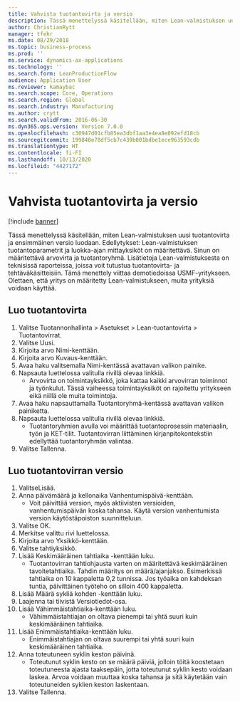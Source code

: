 ```yaml
---
title: Vahvista tuotantovirta ja versio
description: Tässä menettelyssä käsitellään, miten Lean-valmistuksen uusi tuotantovirta ja ensimmäinen versio luodaan.
author: ChristianRytt
manager: tfehr
ms.date: 08/29/2018
ms.topic: business-process
ms.prod: ''
ms.service: dynamics-ax-applications
ms.technology: ''
ms.search.form: LeanProductionFlow
audience: Application User
ms.reviewer: kamaybac
ms.search.scope: Core, Operations
ms.search.region: Global
ms.search.industry: Manufacturing
ms.author: crytt
ms.search.validFrom: 2016-06-30
ms.dyn365.ops.version: Version 7.0.0
ms.openlocfilehash: c30947d01cfb85ea3dbf1aa3e4ea8e092efd18cb
ms.sourcegitcommit: 199848e78df5cb7c439b001bdbe1ece963593cdb
ms.translationtype: HT
ms.contentlocale: fi-FI
ms.lasthandoff: 10/13/2020
ms.locfileid: "4427172"
---
```

# <a name="validate-a-production-flow-and-version"></a>Vahvista tuotantovirta ja versio

[!include [banner](../../includes/banner.md)]

Tässä menettelyssä käsitellään, miten Lean-valmistuksen uusi tuotantovirta ja ensimmäinen versio luodaan. Edellytykset: Lean-valmistuksen tuotantoparametrit ja luokka-ajan mittayksiköt on määritettävä. Sinun on määritettävä arvovirta ja tuotantoryhmä. Lisätietoja Lean-valmistuksesta on teknisissä raporteissa, joissa voit tutustua tuotantovirta- ja tehtäväkäsitteisiin. Tämä menettely viittaa demotiedoissa USMF-yritykseen. Olettaen, että yritys on määritetty Lean-valmistukseen, muita yrityksiä voidaan käyttää.


## <a name="create-a-production-flow"></a>Luo tuotantovirta
1. Valitse Tuotannonhallinta > Asetukset > Lean-tuotantovirta > Tuotantovirrat.
2. Valitse Uusi.
3. Kirjoita arvo Nimi-kenttään.
4. Kirjoita arvo Kuvaus-kenttään.
5. Avaa haku valitsemalla Nimi-kentässä avattavan valikon painike.
6. Napsauta luettelossa valitulla rivillä olevaa linkkiä.
    * Arvovirta on toimintayksikkö, joka kattaa kaikki arvovirran toiminnot ja työnkulut.   Tässä vaiheessa toimintayksiköt on rajoitettu yritykseen eikä niillä ole muita toimintoja.  
7. Avaa haku napsauttamalla Tuotantoryhmä-kentässä avattavan valikon painiketta.
8. Napsauta luettelossa valitulla rivillä olevaa linkkiä.
    * Tuotantoryhmien avulla voi määrittää tuotantoprosessin materiaalin, työn ja KET-tilit. Tuotantovirran liittäminen kirjanpitokontekstiin edellyttää tuotantoryhmän valintaa.  
9. Valitse Tallenna.

## <a name="create-a-production-flow-version"></a>Luo tuotantovirran versio
1. ValitseLisää.
2. Anna päivämäärä ja kellonaika Vanhentumispäivä-kenttään.
    * Voit päivittää version, myös aktiivisten versioiden, vanhentumispäivän koska tahansa. Käytä version vanhentumista version käytöstäpoiston suunnitteluun.  
3. Valitse OK.
4. Merkitse valittu rivi luettelossa.
5. Kirjoita arvo Yksikkö-kenttään.
6. Valitse tahtiyksikkö.
7. Lisää Keskimääräinen tahtiaika -kenttään luku.
    * Tuotantovirran tahtiohjausta varten on määritettävä keskimääräinen tavoitetahtiaika.   Tahdin määritys on määrä/ajanjakso.  Esimerkissä tahtiaika on 10 kappaletta 0,2 tunnissa. Jos työaika on kahdeksan tuntia, päivittäinen työteho on silloin 400 kappaletta.  
8. Lisää Määrä sykliä kohden -kenttään luku.
9. Laajenna tai tiivistä Versiotiedot-osa.
10. Lisää Vähimmäistahtiaika-kenttään luku.
    * Vähimmäistahtiajan on oltava pienempi tai yhtä suuri kuin keskimääräinen tahtiaika.  
11. Lisää Enimmäistahtiaika-kenttään luku.
    * Enimmäistahtiajan on oltava suurempi tai yhtä suuri kuin keskimääräinen tahtiaika.  
12. Anna toteutuneen syklin keston päivinä.
    * Toteutunut syklin kesto on se määrä päiviä, jolloin töitä koostetaan toteutuneesta ajasta taaksepäin, jotta toteutunut syklin kesto voidaan laskea. Arvoa voidaan muuttaa koska tahansa ja sitä käytetään vain toteutuneiden syklien keston laskentaan.  
13. Valitse Tallenna.

